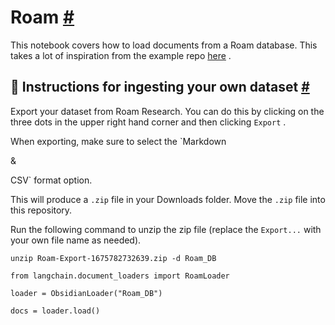 


 Roam
 [#](#roam "Permalink to this headline")
===============================================



 This notebook covers how to load documents from a Roam database. This takes a lot of inspiration from the example repo
 [here](https://github.com/JimmyLv/roam-qa) 
 .
 




 🧑 Instructions for ingesting your own dataset
 [#](#instructions-for-ingesting-your-own-dataset "Permalink to this headline")
-------------------------------------------------------------------------------------------------------------------------------



 Export your dataset from Roam Research. You can do this by clicking on the three dots in the upper right hand corner and then clicking
 `Export`
 .
 



 When exporting, make sure to select the
 `Markdown
 

 &
 

 CSV`
 format option.
 



 This will produce a
 `.zip`
 file in your Downloads folder. Move the
 `.zip`
 file into this repository.
 



 Run the following command to unzip the zip file (replace the
 `Export...`
 with your own file name as needed).
 





```
unzip Roam-Export-1675782732639.zip -d Roam_DB

```








```
from langchain.document_loaders import RoamLoader

```










```
loader = ObsidianLoader("Roam_DB")

```










```
docs = loader.load()

```








